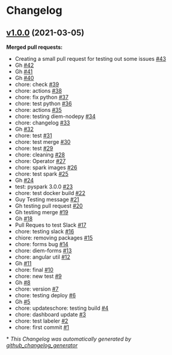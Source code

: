 # Changelog

## [v1.0.0](https://github.com/huineng/diem/tree/v1.0.0) (2021-03-05)

**Merged pull requests:**

- Creating a small pull request for testing out some issues [\#43](https://github.com/huineng/diem/pull/43)
- Gh [\#42](https://github.com/huineng/diem/pull/42)
- Gh [\#41](https://github.com/huineng/diem/pull/41)
- Gh [\#40](https://github.com/huineng/diem/pull/40)
- chore: check [\#39](https://github.com/huineng/diem/pull/39)
- chore: actions [\#38](https://github.com/huineng/diem/pull/38)
- chore: fix python [\#37](https://github.com/huineng/diem/pull/37)
- chore: test python [\#36](https://github.com/huineng/diem/pull/36)
- chore: actions [\#35](https://github.com/huineng/diem/pull/35)
- chore: testing diem-nodepy [\#34](https://github.com/huineng/diem/pull/34)
- chore: changelog [\#33](https://github.com/huineng/diem/pull/33)
- Gh [\#32](https://github.com/huineng/diem/pull/32)
- chore: test [\#31](https://github.com/huineng/diem/pull/31)
- chore: test merge [\#30](https://github.com/huineng/diem/pull/30)
- chore: test [\#29](https://github.com/huineng/diem/pull/29)
- chore: cleaning [\#28](https://github.com/huineng/diem/pull/28)
- chore: Operator [\#27](https://github.com/huineng/diem/pull/27)
- chore: spark images [\#26](https://github.com/huineng/diem/pull/26)
- chore: test spark [\#25](https://github.com/huineng/diem/pull/25)
- Gh [\#24](https://github.com/huineng/diem/pull/24)
- test: pyspark 3.0.0 [\#23](https://github.com/huineng/diem/pull/23)
- chore: test docker build [\#22](https://github.com/huineng/diem/pull/22)
- Guy Testing message [\#21](https://github.com/huineng/diem/pull/21)
- Gh testing pull request [\#20](https://github.com/huineng/diem/pull/20)
- Gh testing merge [\#19](https://github.com/huineng/diem/pull/19)
- Gh [\#18](https://github.com/huineng/diem/pull/18)
- Pull Reques to test Slack [\#17](https://github.com/huineng/diem/pull/17)
- chore: testing slack [\#16](https://github.com/huineng/diem/pull/16)
- chiore: removing packages [\#15](https://github.com/huineng/diem/pull/15)
- chore: forms bug [\#14](https://github.com/huineng/diem/pull/14)
- chore: diem-forms [\#13](https://github.com/huineng/diem/pull/13)
- chore: angular util [\#12](https://github.com/huineng/diem/pull/12)
- Gh [\#11](https://github.com/huineng/diem/pull/11)
- chore: final [\#10](https://github.com/huineng/diem/pull/10)
- chore: new test [\#9](https://github.com/huineng/diem/pull/9)
- Gh [\#8](https://github.com/huineng/diem/pull/8)
- chore: version [\#7](https://github.com/huineng/diem/pull/7)
- chore: testing deploy [\#6](https://github.com/huineng/diem/pull/6)
- Gh [\#5](https://github.com/huineng/diem/pull/5)
- chore: updateschore: testing build [\#4](https://github.com/huineng/diem/pull/4)
- chore: dashboard update [\#3](https://github.com/huineng/diem/pull/3)
- chore: test labeler [\#2](https://github.com/huineng/diem/pull/2)
- chore: first commit [\#1](https://github.com/huineng/diem/pull/1)



\* *This Changelog was automatically generated by [github_changelog_generator](https://github.com/github-changelog-generator/github-changelog-generator)*
